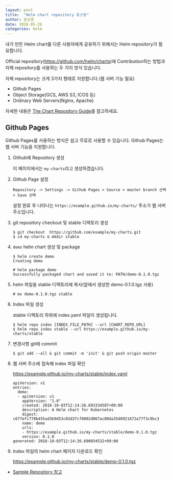 ```yaml
---
layout: post
title:  "Helm chart repository 호스팅"
author: 윤상준
date: 2018-05-26
categories: helm
---
```


내가 만든 Helm chart를 다른 사용자에게 공유하기 위해서는 Helm repository가 필요합니다.

Official repository(https://github.com/helm/charts)에 Contribution하는 방법과 자체 repository를 사용하는 두 가지 방식 있습니다.

자체 repository는 크게 3가지 형태로 지원합니다.(웹 서버 기능 필요)

- Github Pages
- Object Storage(GCS, AWS S3, ICOS 등)
- Ordinary Web Servers(Nginx, Apache)

자세한 내용은 [The Chart Repository Guide](https://github.com/kubernetes/helm/blob/master/docs/chart_repository.md)를 참고하세요.

## Github Pages

Github Pages를 사용하는 방식은 쉽고 무료로 사용할 수 있습니다.
Github Pages는 웹 서버 기능을 지원합니다.

1. Github에 Repository 생성

    이 페이지에서는 `my-charts`라고 생성하겠습니다.

2. Github Page 설정

    `Repository -> Settings -> Github Pages > Source > master branch 선택 > Save 선택`

    설정 완료 후 나타나는 `https://example.github.io/my-charts/` 주소가 웹 서버 주소입니다.

3. git repository checkout 및 stable 디렉토리 생성

    ```
    $ git checkout  https://github.com/example/my-charts.git
    $ cd my-charts & mkdir stable
    ```

4. `demo` helm chart 생성 및 package

    ```
    $ helm create demo
    Creating demo

    # helm package demo
    Successfully packaged chart and saved it to: PATH/demo-0.1.0.tgz
    ```

5. helm 파일을 stable 디렉토리에 복사(앞에서 생성한 demo-0.1.0.tgz 사용)

    ```
    # mv demo-0.1.0.tgz stable
    ```

6. Index 파일 생성

    stable 디렉토리 하위에 index.yaml 파일이 생성됩니다.

    ```
    $ helm repo index [INDEX_FILE_PATH] --url [CHART_REPO_URL]
    $ helm repo index stable --url https://example.github.io/my-charts/stable
    ```

7. 변경사항 git에 commit

    ```
    $ git add --all & git commit -m 'init' & git push origin master
    ```

8. 웹 서버 주소에 접속해 index 파일 확인

    https://example.github.io/my-charts/stable/index.yaml

    ```
    apiVersion: v1
    entries:
      demo:
      - apiVersion: v1
        appVersion: "1.0"
        created: 2018-10-03T12:14:26.693334507+09:00
        description: A Helm chart for Kubernetes
        digest: c677efc778b455ad3b9d53c03d37cf0002d067ac80da35d0921672a77f3c9bc3
        name: demo
        urls:
        - https://example.github.io/my-charts/stable/demo-0.1.0.tgz
        version: 0.1.0
    generated: 2018-10-03T12:14:26.690034532+09:00
    ```

9. Index 파일의 helm chart 패키지 다운로드 확인

    https://example.github.io/my-charts/stable/demo-0.1.0.tgz


* [Sample Repository 참고](https://github.com/YunSangJun/my-charts)
